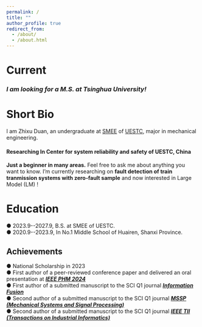 ```yaml
---
permalink: /
title: ""
author_profile: true
redirect_from: 
  - /about/
  - /about.html
---
```

Current
======

### *I am looking for a M.S. at Tsinghua University!* ###


Short Bio
======
I am Zhixu Duan, an undergraduate at [SMEE](https://www.smee.uestc.edu.cn/) of [UESTC](https://www.uestc.edu.cn/), major in mechanical engineering.     
    
#### Researching In Center for system reliability and safety of UESTC, China     

**Just a beginner in many areas.** Feel free to ask me about anything you want to know.   I’m currently researching on **fault detection of train tranmission systems with zero-fault sample** and now interested in Large Model (LM) !     


Education
======
&#9679; 2023.9--2027.9, B.S. at SMEE of UESTC.   
&#9679; 2020.9--2023.9, In No.1 Middle School of Huairen, Shanxi Province.


Achievements
------
&#9679; National Scholarship in 2023   
&#9679; First author of a peer-reviewed conference paper and delivered an oral presentation at [***IEEE PHM 2024***](https://2024.globalphm.org/)   
&#9679; First author of a submitted manuscript to the SCI Q1 journal [***Information Fusion***](https://www.sciencedirect.com/journal/information-fusion)     
&#9679; Second author of a submitted manuscript to the SCI Q1 journal [***MSSP (Mechanical Systems and Signal Processing)***](https://www.sciencedirect.com/journal/mechanical-systems-and-signal-processing)    
&#9679; Second author of a submitted manuscript to the SCI Q1 journal [***IEEE TII (Transactions on Industrial Informatics)***](https://www.ieee-ies.org/pubs/transactions-on-industrial-informatics) 